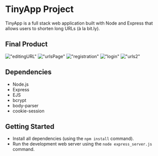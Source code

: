 # TinyApp Project

TinyApp is a full stack web application built with Node and Express that allows users to shorten long URLs (à la bit.ly).

## Final Product

!["editingURL"](#)
!["urlsPage"](#)
!["registration"](#)
!["login"](#)
!["urls2"](#)

## Dependencies

- Node.js
- Express
- EJS
- bcrypt
- body-parser
- cookie-session

## Getting Started

- Install all dependencies (using the `npm install` command).
- Run the development web server using the `node express_server.js` command.

